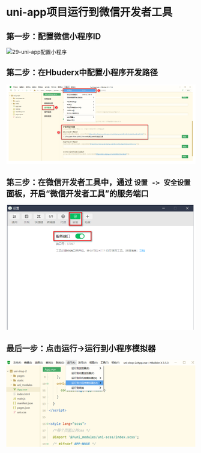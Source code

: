 # uni-app项目运行到微信开发者工具

## 第一步：配置微信小程序ID

![29-uni-app配置小程序](C:\Users\10854\Desktop\clone\StudyFiles\前端图片\微信小程序\29-uni-app配置小程序.png)



## 第二步：在Hbuderx中配置小程序开发路径

![29-uni-app配置小程序2](../../前端图片/微信小程序/29-uni-app配置小程序2.png)



## 第三步：在微信开发者工具中，通过 `设置 -> 安全设置` 面板，开启“微信开发者工具”的**服务端口**

![29-uni-app配置小程序3](../../前端图片/微信小程序/29-uni-app配置小程序3.png)





## 最后一步：点击运行->运行到小程序模拟器

![29-uni-app配置小程序4](../../前端图片/微信小程序/29-uni-app配置小程序4.png)